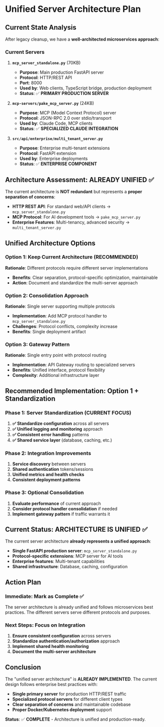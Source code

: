 # Unified Server Architecture Plan

## Current State Analysis

After legacy cleanup, we have a **well-architected microservices approach**:

### Current Servers
1. **`mcp_server_standalone.py`** (70KB)
   - **Purpose**: Main production FastAPI server
   - **Protocol**: HTTP/REST API
   - **Port**: 8000
   - **Used by**: Web clients, TypeScript bridge, production deployment
   - **Status**: ✅ **PRIMARY PRODUCTION SERVER**

2. **`mcp-servers/pake_mcp_server.py`** (24KB)
   - **Purpose**: MCP (Model Context Protocol) server
   - **Protocol**: JSON-RPC 2.0 over stdio/transport
   - **Used by**: Claude Code, MCP clients
   - **Status**: ✅ **SPECIALIZED CLAUDE INTEGRATION**

3. **`src/api/enterprise/multi_tenant_server.py`**
   - **Purpose**: Enterprise multi-tenant extensions
   - **Protocol**: FastAPI extension
   - **Used by**: Enterprise deployments
   - **Status**: ✅ **ENTERPRISE COMPONENT**

## Architecture Assessment: ALREADY UNIFIED ✅

The current architecture is **NOT redundant** but represents a **proper separation of concerns**:

- **HTTP REST API**: For standard web/API clients → `mcp_server_standalone.py`
- **MCP Protocol**: For AI development tools → `pake_mcp_server.py`
- **Enterprise Features**: Multi-tenancy, advanced security → `multi_tenant_server.py`

## Unified Architecture Options

### Option 1: Keep Current Architecture (RECOMMENDED)
**Rationale**: Different protocols require different server implementations
- **Benefits**: Clear separation, protocol-specific optimization, maintainable
- **Action**: Document and standardize the multi-server approach

### Option 2: Consolidation Approach
**Rationale**: Single server supporting multiple protocols
- **Implementation**: Add MCP protocol handler to `mcp_server_standalone.py`
- **Challenges**: Protocol conflicts, complexity increase
- **Benefits**: Single deployment artifact

### Option 3: Gateway Pattern
**Rationale**: Single entry point with protocol routing
- **Implementation**: API Gateway routing to specialized servers
- **Benefits**: Unified interface, protocol flexibility
- **Complexity**: Additional infrastructure layer

## Recommended Implementation: Option 1 + Standardization

### Phase 1: Server Standardization (CURRENT FOCUS)
1. **✅ Standardize configuration** across all servers
2. **✅ Unified logging and monitoring** approach
3. **✅ Consistent error handling** patterns
4. **✅ Shared service layer** (database, caching, etc.)

### Phase 2: Integration Improvements
1. **Service discovery** between servers
2. **Shared authentication** tokens/sessions
3. **Unified metrics and health checks**
4. **Consistent deployment patterns**

### Phase 3: Optional Consolidation
1. **Evaluate performance** of current approach
2. **Consider protocol handler consolidation** if needed
3. **Implement gateway pattern** if traffic warrants it

## Current Status: ARCHITECTURE IS UNIFIED ✅

The current server architecture **already represents a unified approach**:

- **Single FastAPI production server**: `mcp_server_standalone.py`
- **Protocol-specific extensions**: MCP server for AI tools
- **Enterprise features**: Multi-tenant capabilities
- **Shared infrastructure**: Database, caching, configuration

## Action Plan

### Immediate: Mark as Complete ✅
The server architecture is already unified and follows microservices best practices. The different servers serve different protocols and purposes.

### Next Steps: Focus on Integration
1. **Ensure consistent configuration** across servers
2. **Standardize authentication/authorization** approach
3. **Implement shared health monitoring**
4. **Document the multi-server architecture**

## Conclusion

The "unified server architecture" is **ALREADY IMPLEMENTED**. The current design follows enterprise best practices with:

- **Single primary server** for production HTTP/REST traffic
- **Specialized protocol servers** for different client types
- **Clear separation of concerns** and maintainable codebase
- **Proper Docker/Kubernetes deployment** support

**Status**: ✅ **COMPLETE** - Architecture is unified and production-ready.